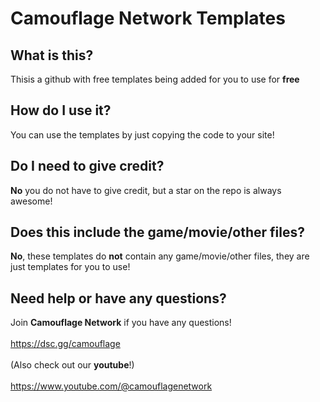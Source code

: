 # Camouflage Network Templates
## What is this?
Thisis a github with free templates being added for you to use for **free**
## How do I use it?
You can use the templates by just copying the code to your site!
## Do I need to give credit?
**No** you do not have to give credit, but a star on the repo is always awesome!
## Does this include the game/movie/other files?
**No**, these templates do **not** contain any game/movie/other files, they are just templates for you to use!
## Need help or have any questions?
Join **Camouflage Network** if you have any questions!
<br><br>
https://dsc.gg/camouflage
<br><br>
(Also check out our **youtube**!)
<br><br>
https://www.youtube.com/@camouflagenetwork
